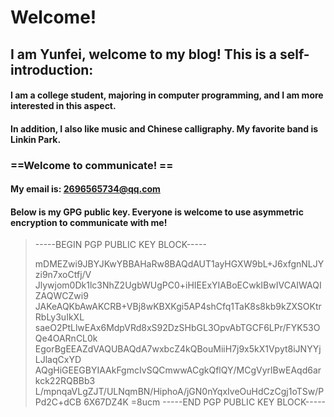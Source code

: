 # **Welcome!**
## I am Yunfei, welcome to my blog! This is a self-introduction:
#### I am a college student, majoring in computer programming, and I am more interested in this aspect.
#### In addition, I also like music and Chinese calligraphy. My favorite band is Linkin Park.
### ==Welcome to communicate! ==
#### My email is: 2696565734@qq.com
#### Below is my GPG public key. Everyone is welcome to use asymmetric encryption to communicate with me!


> -----BEGIN PGP PUBLIC KEY BLOCK-----
>
> mDMEZwi9JBYJKwYBBAHaRw8BAQdAUT1ayHGXW9bL+J6xfgnNLJYzi9n7xoCtfj/V
> Jlywjom0Dk1lc3NhZ2UgbWUgPC0+iHIEExYIABoECwkIBwIVCAIWAQIZAQWCZwi9
> JAKeAQKbAwAKCRB+VBj8wKBXKgi5AP4shCfq1TaK8s8kb9kZXSOKtrRbLy3uIkXL
> saeO2PtLlwEAx6MdpVRd8xS92DzSHbGL3OpvAbTGCF6LPr/FYK53OQe4OARnCL0k
> EgorBgEEAZdVAQUBAQdA7wxbcZ4kQBouMiiH7j9x5kX1Vpyt8iJNYYjLJlaqCxYD
> AQgHiGEEGBYIAAkFgmcIvSQCmwwACgkQflQY/MCgVyrlBwEAqd6arkck22RQBBb3
> L/mpnqaVLgZJT/ULNqmBN/HiphoA/jGN0nYqxIveOuHdCzCgj1oTSw/PPd2C+dCB
> 6X67DZ4K
> =8ucm
> -----END PGP PUBLIC KEY BLOCK-----
